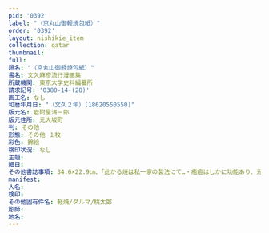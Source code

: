 ```yaml
---
pid: '0392'
label: "（京丸山御軽焼包紙）"
order: '0392'
layout: nishikie_item
collection: qatar
thumbnail: 
full: 
題名: "（京丸山御軽焼包紙）"
書名: 文久麻疹流行漫画集
所蔵機関: 東京大学史料編纂所
請求記号: '0380-14-(28)'
画工名: なし
和暦年月日: "（文久２年）(18620550550)"
版元名: 岩附屋清三郎
版元住所: 元大坂町
判: その他
形態: その他 １枚
彩色: 錦絵
検印状況: なし
主題: 
細目: 
その他書誌事項: 34.6×22.9㎝、「此かる焼は私一家の製法にて…・疱痘はしかに功能あり、元大坂町岩附屋清三郎」とあり
manifest: 
人名: 
検印: 
その他固有件名: 軽焼/ダルマ/桃太郎
彫師: 
地名: 
---
```

